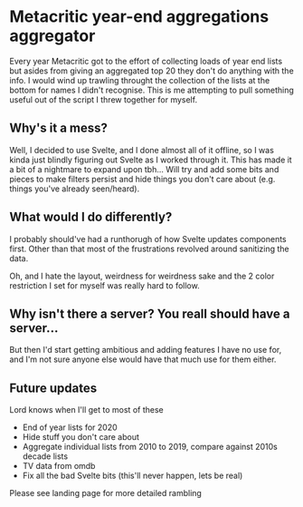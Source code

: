 # Metacritic year-end aggregations aggregator

Every year Metacritic got to the effort of collecting loads of year end lists but asides from giving an aggregated top 20 they don't do anything with the info. I would wind up trawling throught the collection of the lists at the bottom for names I didn't recognise.
This is me attempting to pull something useful out of the script I threw together for myself.

## Why's it a mess?

Well, I decided to use Svelte, and I done almost all of it offline, so I was kinda just blindly figuring out Svelte as I worked through it. This has made it a bit of a nightmare to expand upon tbh... Will try and add some bits and pieces to make filters persist and hide things you don't care about (e.g. things you've already seen/heard).

## What would I do differently?

I probably should've had a runthorugh of how Svelte updates components first. Other than that most of the frustrations revolved around sanitizing the data.

Oh, and I hate the layout, weirdness for weirdness sake and the 2 color restriction I set for myself was really hard to follow.

## Why isn't there a server? You reall should have a server...

But then I'd start getting ambitious and adding features I have no use for, and I'm not sure anyone else would have that much use for them either.

## Future updates

Lord knows when I'll get to most of these

- End of year lists for 2020
- Hide stuff you don't care about
- Aggregate individual lists from 2010 to 2019, compare against 2010s decade lists
- TV data from omdb
- Fix all the bad Svelte bits (this'll never happen, lets be real)


Please see landing page for more detailed rambling